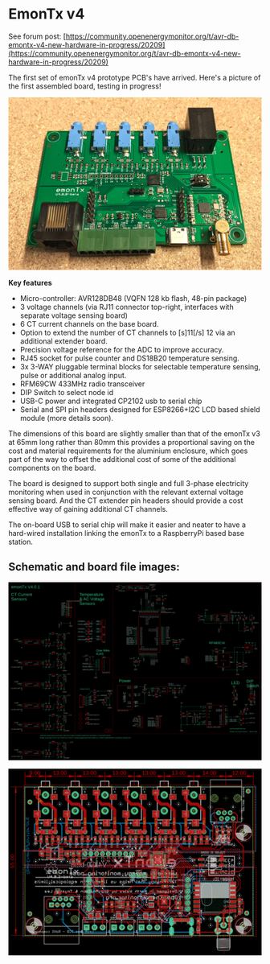 # EmonTx v4

See forum post: [https://community.openenergymonitor.org/t/avr-db-emontx-v4-new-hardware-in-progress/20209](https://community.openenergymonitor.org/t/avr-db-emontx-v4-new-hardware-in-progress/20209)

The first set of emonTx v4 prototype PCB's have arrived. Here's a picture of the first assembled board, testing in progress!

![emontx4.jpg](emontx4.jpg)

**Key features**

* Micro-controller: AVR128DB48 (VQFN 128 kb flash, 48-pin package)
* 3 voltage channels (via RJ11 connector top-right, interfaces with separate voltage sensing board)
* 6 CT current channels on the base board.
* Option to extend the number of CT channels to [s]11[/s] 12 via an additional extender board.
* Precision voltage reference for the ADC to improve accuracy.
* RJ45 socket for pulse counter and DS18B20 temperature sensing.
* 3x 3-WAY pluggable terminal blocks for selectable temperature sensing, pulse or additional analog input.
* RFM69CW 433MHz radio transceiver
* DIP Switch to select node id
* USB-C power and integrated CP2102 usb to serial chip
* Serial and SPI pin headers designed for ESP8266+I2C LCD based shield module (more details soon).

The dimensions of this board are slightly smaller than that of the emonTx v3 at 65mm long rather than 80mm this provides a proportional saving on the cost and material requirements for the aluminium enclosure, which goes part of the way to offset the additional cost of some of the additional components on the board.

The board is designed to support both single and full 3-phase electricity monitoring when used in conjunction with the relevant external voltage sensing board. And the CT extender pin headers should provide a cost effective way of gaining additional CT channels.

The on-board USB to serial chip will make it easier and neater to have a hard-wired installation linking the emonTx to a RaspberryPi based base station.

## Schematic and board file images:

![schematic.png](hardware/schematic.png)

![board2.png](hardware/board2.png)
